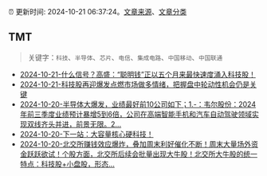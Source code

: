 :alarm_clock: 更新时间: 2024-10-21 06:37:24。[文章来源](/README.md)、[文章分类](/TAGS.md)

## TMT


> 关键字：`科技`、`半导体`、`芯片`、`电信`、`集成电路`、`中国移动`、`中国联通`



- [2024-10-21-什么信号？高盛：“聪明钱”正以五个月来最快速度涌入科技股！](https://www.cls.cn/detail/1831387) 
- [2024-10-21-科技股再迎爆发点燃市场做多情绪，把握盘中轮动性机会仍是关键](https://www.cls.cn/detail/1831451) 
- [2024-10-20-半导体大爆发，业绩最好前10公司如下；1.-：韦尔股份：2024年前三季度业绩预计暴增5到6倍，公司在高端智能手机和汽车自动驾驶领域实现双线齐头并进，前景无限。2...](https://xueqiu.com/6408058465/308778788) 
- [2024-10-20-下一站：大容量核心硬科技！](https://xueqiu.com/1350298787/308758609) 
- [2024-10-20-北交所赚钱效应爆炸，叠加周末利好催化不断！周末大量场外资金跃跃欲试！个股方面，北交所后续会批量出现大牛股！北交所大牛股的统一特点：科技股+小盘股，形态...](https://xueqiu.com/2077043923/308783407) 
